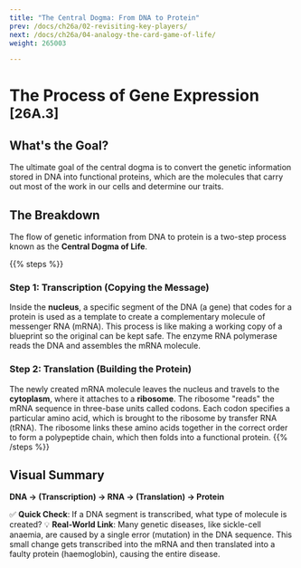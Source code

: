 ```yaml
---
title: "The Central Dogma: From DNA to Protein"
prev: /docs/ch26a/02-revisiting-key-players/
next: /docs/ch26a/04-analogy-the-card-game-of-life/
weight: 265003

---
```


# The Process of Gene Expression <sub>[26A.3]</sub>

## What's the Goal?
The ultimate goal of the central dogma is to convert the genetic information stored in DNA into functional proteins, which are the molecules that carry out most of the work in our cells and determine our traits.

## The Breakdown
The flow of genetic information from DNA to protein is a two-step process known as the **Central Dogma of Life**.

{{% steps %}}
### **Step 1: Transcription (Copying the Message)**
Inside the **nucleus**, a specific segment of the DNA (a gene) that codes for a protein is used as a template to create a complementary molecule of messenger RNA (mRNA). This process is like making a working copy of a blueprint so the original can be kept safe. The enzyme RNA polymerase reads the DNA and assembles the mRNA molecule.

### **Step 2: Translation (Building the Protein)**
The newly created mRNA molecule leaves the nucleus and travels to the **cytoplasm**, where it attaches to a **ribosome**. The ribosome "reads" the mRNA sequence in three-base units called codons. Each codon specifies a particular amino acid, which is brought to the ribosome by transfer RNA (tRNA). The ribosome links these amino acids together in the correct order to form a polypeptide chain, which then folds into a functional protein.
{{% /steps %}}

## Visual Summary
**DNA → (Transcription) → RNA → (Translation) → Protein**



✅ **Quick Check**: If a DNA segment is transcribed, what type of molecule is created?
💡 **Real-World Link**: Many genetic diseases, like sickle-cell anaemia, are caused by a single error (mutation) in the DNA sequence. This small change gets transcribed into the mRNA and then translated into a faulty protein (haemoglobin), causing the entire disease.
